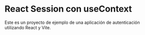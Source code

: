 # React Session con useContext

Este es un proyecto de ejemplo de una aplicación de autenticación utilizando React y Vite.
